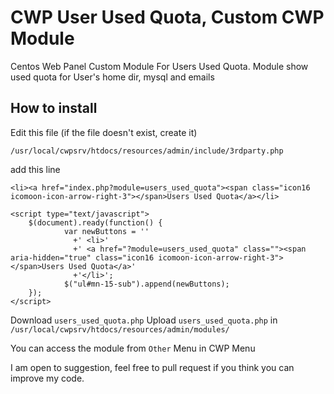 # CWP User Used Quota, Custom CWP Module
Centos Web Panel Custom Module For Users Used Quota.
Module show used quota for User's home dir, mysql and emails

## How to install 
Edit this file (if the file doesn't exist, create it)

    /usr/local/cwpsrv/htdocs/resources/admin/include/3rdparty.php
    
add this line

    <li><a href="index.php?module=users_used_quota"><span class="icon16 icomoon-icon-arrow-right-3"></span>Users Used Quota</a></li>

    <script type="text/javascript">
        $(document).ready(function() {
                var newButtons = ''
                  +' <li>'
                  +' <a href="?module=users_used_quota" class=""><span aria-hidden="true" class="icon16 icomoon-icon-arrow-right-3"></span>Users Used Quota</a>'
                  +'</li>';
                $("ul#mn-15-sub").append(newButtons);
        });
    </script>

Download `users_used_quota.php`
Upload `users_used_quota.php` in `/usr/local/cwpsrv/htdocs/resources/admin/modules/`

You can access the module from `Other` Menu in CWP Menu

I am open to suggestion, feel free to pull request if you think you can improve my code.
